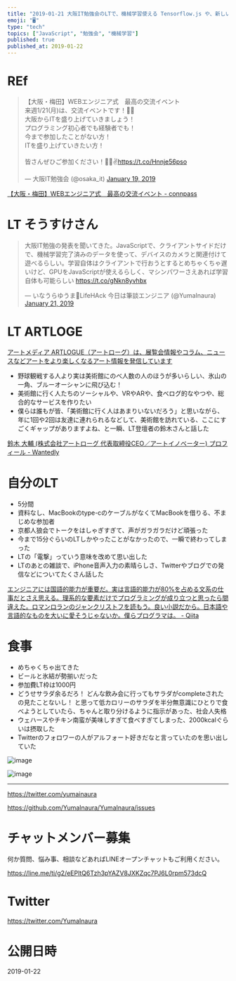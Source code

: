 ```yaml
---
title: "2019-01-21 大阪IT勉強会のLTで、機械学習使える Tensorflow.js や、新しい美術メディア「ARTLOGE」の話を聞い"
emoji: "🖥"
type: "tech"
topics: ["JavaScript", "勉強会", "機械学習"]
published: true
published_at: 2019-01-22
---
```



# REf

<blockquote class="twitter-tweet" data-lang="en"><p lang="ja" dir="ltr">【大阪・梅田】WEBエンジニア式　最高の交流イベント<br>来週1/21(月)は、交流イベントです！🍻🍕<br>大阪からITを盛り上げていきましょう！<br>プログラミング初心者でも経験者でも！<br>今まで参加したことがない方！<br>ITを盛り上げていきたい方！<br><br>皆さんぜひご参加ください！🍺🤓✌️<a href="https://t.co/Hnnje56pso">https://t.co/Hnnje56pso</a></p>&mdash; 大阪IT勉強会 (@osaka_it) <a href="https://twitter.com/osaka_it/status/1086531910715600896?ref_src=twsrc%5Etfw">January 19, 2019</a></blockquote>

[【大阪・梅田】WEBエンジニア式　最高の交流イベント - connpass](https://umeda-web-meeting.connpass.com/event/113837/)

# LT そうすけさん

<blockquote class="twitter-tweet" data-lang="en"><p lang="ja" dir="ltr">大阪IT勉強の発表を聞いてきた。JavaScriptで、クライアントサイドだけで、機械学習完了済みのデータを使って、デバイスのカメラと関連付けて遊べるらしい。学習自体はクライアントで行おうとするとめちゃくちゃ遅いけど、GPUをJavaScriptが使えるらしく、マシンパワーさえあれば学習自体も可能らしい <a href="https://t.co/gNkn8yvhbx">https://t.co/gNkn8yvhbx</a></p>&mdash; いなうらゆうま🤖LifeHAck 今日は筆談エンジニア (@YumaInaura) <a href="https://twitter.com/YumaInaura/status/1087334808374505472?ref_src=twsrc%5Etfw">January 21, 2019</a></blockquote>


# LT ARTLOGE

[アートメディア ARTLOGUE（アートローグ）は、展覧会情報やコラム、ニュースなどアートをより楽しくなるアート情報を発信しています](https://www.artlogue.org/)

- 野球観戦する人より実は美術館にのべ人数の人のほうが多いらしい、氷山の一角、ブルーオーシャンに飛び込む！
- 美術館に行く人たちのソーシャルや、VRやARや、食べログ的なやつや、総合的なサービスを作りたい
- 僕らは誰もが皆、「美術館に行く人はあまりいないだろう」と思いながら、年に1回や2回は友達に連れられるなどして、美術館を訪れている、ここにすごくギャップがありますよね、と一瞬、LT登壇者の鈴木さんと話した

[鈴木 大輔 (株式会社アートローグ 代表取締役CEO／アートイノベーター) プロフィール - Wantedly](https://www.wantedly.com/projects/238316/staffings/1008623)

# 自分のLT

- 5分間
- 資料なし、MacBookのtype-cのケーブルがなくてMacBookを借りる、不まじめな参加者
- 京都人狼会でトークをはしゃぎすぎて、声がガラガラだけど頑張った
- 今まで15分ぐらいのLTしかやったことがなかったので、一瞬で終わってしまった
- LTの「電撃」っていう意味を改めて思い出した
- LTのあとの雑談で、iPhone音声入力の素晴らしさ、Twitterやブログでの発信などについてたくさん話した

[エンジニアには国語的能力が重要だ。実は言語的能力が80%を占める文系の仕事だとさえ思える。理系的な要素だけでプログラミングが成り立つと思ったら間違えた。ロマンロランのジャンクリストフを読もう。良い小説だから。日本語や言語的なものを大いに愛そうじゃないか。僕らプログラマは。 - Qiita](https://qiita.com/YumaInaura/items/8a0cc0721ae78175bce4)

# 食事

- めちゃくちゃ出てきた
- ビールと氷結が勢揃いだった
- 参加費LT枠は1000円
- どうせサラダ余るだろ！ どんな飲み会に行ってもサラダがcompleteされたの見たことないし！ と思って低カロリーのサラダを半分無意識にひとりで食べようとしていたら、ちゃんと取り分けるように指示があった、社会人失格
- ウェハースやチキン南蛮が美味しすぎて食べすぎてしまった、2000kcalぐらいは摂取した
- Twitterのフォロワーの人がアルフォート好きだなと言っていたのを思い出していた

![image](https://user-images.githubusercontent.com/13635059/51504307-a99f7880-1e23-11e9-90d1-b85d62d93062.png)

![image](https://user-images.githubusercontent.com/13635059/51504315-ac9a6900-1e23-11e9-934d-fa3392f87268.png)

---

https://twitter.com/yumainaura

https://github.com/YumaInaura/YumaInaura/issues









<!-- Update From Qiita API -->

# チャットメンバー募集


何か質問、悩み事、相談などあればLINEオープンチャットもご利用ください。

https://line.me/ti/g2/eEPltQ6Tzh3pYAZV8JXKZqc7PJ6L0rpm573dcQ





# Twitter


https://twitter.com/YumaInaura


<!-- Update From Qiita API -->



# 公開日時

2019-01-22
